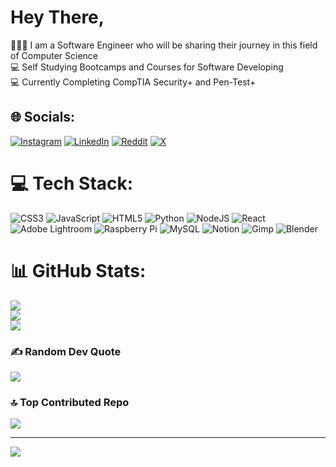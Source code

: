 # Hey There,
🧑🏼‍💻 I am a Software Engineer who will be sharing their journey in this field of Computer Science<br>💻 Self Studying Bootcamps and Courses for Software Developing<br>💻 Currently Completing CompTIA Security+ and Pen-Test+<br>


## 🌐 Socials:
[![Instagram](https://img.shields.io/badge/Instagram-%23E4405F.svg?logo=Instagram&logoColor=white)](https://instagram.com/caelcodes)
[![LinkedIn](https://img.shields.io/badge/LinkedIn-%230077B5.svg?logo=linkedin&logoColor=white)](https://www.linkedin.com/in/cael-fullard-96107b29b/)
[![Reddit](https://img.shields.io/badge/Reddit-%23FF4500.svg?logo=Reddit&logoColor=white)](https://reddit.com/user/RevenueNo6614)
[![X](https://img.shields.io/badge/X-black.svg?logo=X&logoColor=white)](https://x.com/cjthedyselxic) 

# 💻 Tech Stack:
![CSS3](https://img.shields.io/badge/css3-%231572B6.svg?style=for-the-badge&logo=css3&logoColor=white) ![JavaScript](https://img.shields.io/badge/javascript-%23323330.svg?style=for-the-badge&logo=javascript&logoColor=%23F7DF1E) ![HTML5](https://img.shields.io/badge/html5-%23E34F26.svg?style=for-the-badge&logo=html5&logoColor=white) ![Python](https://img.shields.io/badge/python-3670A0?style=for-the-badge&logo=python&logoColor=ffdd54) ![NodeJS](https://img.shields.io/badge/node.js-6DA55F?style=for-the-badge&logo=node.js&logoColor=white) ![React](https://img.shields.io/badge/react-%2320232a.svg?style=for-the-badge&logo=react&logoColor=%2361DAFB) ![Adobe Lightroom](https://img.shields.io/badge/Adobe%20Lightroom-31A8FF.svg?style=for-the-badge&logo=Adobe%20Lightroom&logoColor=white) ![Raspberry Pi](https://img.shields.io/badge/-RaspberryPi-C51A4A?style=for-the-badge&logo=Raspberry-Pi) ![MySQL](https://img.shields.io/badge/mysql-%2300000f.svg?style=for-the-badge&logo=mysql&logoColor=white) ![Notion](https://img.shields.io/badge/Notion-%23000000.svg?style=for-the-badge&logo=notion&logoColor=white) ![Gimp](https://img.shields.io/badge/Gimp-657D8B?style=for-the-badge&logo=gimp&logoColor=FFFFFF) ![Blender](https://img.shields.io/badge/blender-%23F5792A.svg?style=for-the-badge&logo=blender&logoColor=white)
# 📊 GitHub Stats:
![](https://github-readme-stats.vercel.app/api?username=CaelHacks&theme=dark&hide_border=false&include_all_commits=false&count_private=false)<br/>
![](https://github-readme-streak-stats.herokuapp.com/?user=CaelHacks&theme=dark&hide_border=false)<br/>
![](https://github-readme-stats.vercel.app/api/top-langs/?username=CaelHacks&theme=dark&hide_border=false&include_all_commits=false&count_private=false&layout=compact)

### ✍️ Random Dev Quote
![](https://quotes-github-readme.vercel.app/api?type=horizontal&theme=radical)

### 🔝 Top Contributed Repo
![](https://github-contributor-stats.vercel.app/api?username=CaelHacks&limit=5&theme=onedark&combine_all_yearly_contributions=true)

---
[![](https://visitcount.itsvg.in/api?id=CaelHacks&icon=0&color=0)](https://visitcount.itsvg.in)

